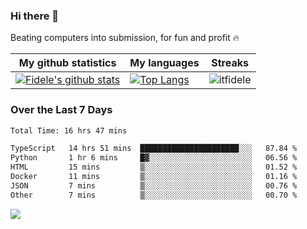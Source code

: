 ### Hi there 👋
<p>Beating computers into submission, for fun and profit 🔥</p>

|My github statistics|My languages|Streaks|
|-|-|-|
|[![Fidele's github stats](https://github-readme-stats.vercel.app/api?username=itfidele&count_private=true&show_icons=true&theme=dark&hide_title=true)](https://github.com/itfidele)|[![Top Langs](https://github-readme-stats.vercel.app/api/top-langs/?username=itfidele&show_icons=true&langs_count=8&theme=dark&layout=compact&hide_title=true)](https://github.com/itfidele)|![itfidele](https://github-readme-streak-stats.herokuapp.com/?user=itfidele&theme=dark)

### Over the Last 7 Days
<!--START_SECTION:waka-->

```txt
Total Time: 16 hrs 47 mins

TypeScript   14 hrs 51 mins  ██████████████████████░░░   87.84 %
Python       1 hr 6 mins     █▓░░░░░░░░░░░░░░░░░░░░░░░   06.56 %
HTML         15 mins         ▒░░░░░░░░░░░░░░░░░░░░░░░░   01.52 %
Docker       11 mins         ▒░░░░░░░░░░░░░░░░░░░░░░░░   01.16 %
JSON         7 mins          ▒░░░░░░░░░░░░░░░░░░░░░░░░   00.76 %
Other        7 mins          ▒░░░░░░░░░░░░░░░░░░░░░░░░   00.70 %
```

<!--END_SECTION:waka-->



![](https://komarev.com/ghpvc/?username=itfidele)
